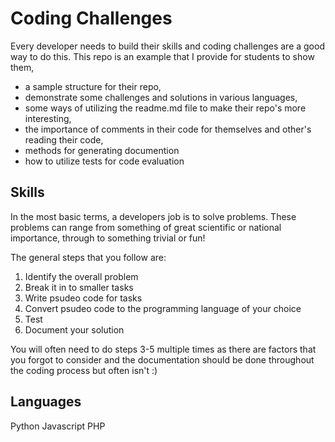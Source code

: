 # Coding Challenges

Every developer needs to build their skills and coding challenges are a good way to do this. This repo is an example that I provide for students to show them, 

* a sample structure for their repo, 
* demonstrate some challenges and solutions in various languages, 
* some ways of utilizing the readme.md file to make their repo's more interesting,
* the importance of comments in their code for themselves and other's reading their code, 
* methods for generating documention
* how to utilize tests for code evaluation

## Skills

In the most basic terms, a developers job is to solve problems. These problems can range from something of great scientific or national importance, through to something trivial or fun! 

The general steps that you follow are: 

1. Identify the overall problem 
2. Break it in to smaller tasks
3. Write psudeo code for tasks
4. Convert psudeo code to the programming language of your choice
5. Test 
6. Document your solution

You will often need to do steps 3-5 multiple times as there are factors that you forgot to consider and the documentation should be done throughout the coding process but often isn't :) 

## Languages

Python
Javascript
PHP
